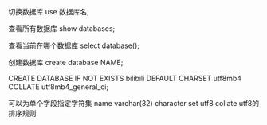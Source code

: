 切换数据库
use 数据库名;

查看所有数据库
show databases;

查看当前在哪个数据库
select database();

创建数据库
create database NAME;

CREATE DATABASE IF NOT EXISTS bilibili DEFAULT CHARSET utf8mb4 COLLATE utf8mb4_general_ci;

可以为单个字段指定字符集
name varchar(32) character set utf8 collate utf8的排序规则

